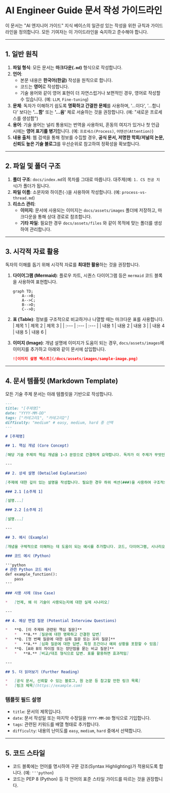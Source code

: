 # AI Engineer Guide 문서 작성 가이드라인

이 문서는 "AI 엔지니어 가이드" 지식 베이스의 일관성 있는 작성을 위한 규칙과 가이드라인을 정의합니다. 모든 기여자는 이 가이드라인을 숙지하고 준수해야 합니다.

---

## 1. 일반 원칙

1.  **파일 형식**: 모든 문서는 **마크다운(`.md`)** 형식으로 작성합니다.
2.  **언어**:
    *   본문 내용은 **한국어(한글)** 작성을 원칙으로 합니다.
    *   코드는 **영어**로 작성합니다.
    *   기술 용어와 같이 영어 표현이 더 자연스럽거나 보편적인 경우, 영어로 작성할 수 있습니다. (예: `LLM`, `Fine-tuning`)
3.  **문체**: 독자가 이해하기 쉽도록 **명확하고 간결한 문체**를 사용하며, '...이다', '...합니다' 보다는 **'...함'** 또는 **'...음'** 체로 서술하는 것을 권장합니다. (예: "새로운 프로세스를 생성함")
4.  **용어**: 기술 용어는 널리 통용되는 번역을 사용하되, 혼동의 여지가 있거나 첫 언급 시에는 **영어 표기를 병기**합니다. (예: `프로세스(Process)`, `어텐션(Attention)`)
5.  **내용 출처**: 웹 검색을 통해 정보를 수집할 경우, **공식 문서, 저명한 학회/저널의 논문, 신뢰도 높은 기술 블로그**를 우선순위로 참고하여 정확성을 확보합니다.

---

## 2. 파일 및 폴더 구조

1.  **폴더 구조**: `docs/index.md`의 목차를 그대로 따릅니다. 대주제(예: `1. CS 전공 지식`)가 폴더가 됩니다.
2.  **파일 이름**: 소문자와 하이픈(`-`)을 사용하여 작성합니다. (예: `process-vs-thread.md`)
3.  **리소스 관리**:
    *   **이미지**: 문서에 사용되는 이미지는 `docs/assets/images` 폴더에 저장하고, 마크다운을 통해 상대 경로로 참조합니다.
    *   **기타 파일**: 필요한 경우 `docs/assets/files` 와 같이 목적에 맞는 폴더를 생성하여 관리합니다.

---

## 3. 시각적 자료 활용

독자의 이해를 돕기 위해 시각적 자료를 **최대한 활용**하는 것을 권장합니다.

1.  **다이어그램 (Mermaid)**: 플로우 차트, 시퀀스 다이어그램 등은 `mermaid` 코드 블록을 사용하여 표현합니다.
    ```mermaid
    graph TD;
        A-->B;
        A-->C;
        B-->D;
        C-->D;
    ```
2.  **표 (Table)**: 정보를 구조적으로 비교하거나 나열할 때는 마크다운 표를 사용합니다.
    | 제목 1 | 제목 2 | 제목 3 |
    | :--- | :--- | :--- |
    | 내용 1 | 내용 2 | 내용 3 |
    | 내용 4 | 내용 5 | 내용 6 |

3.  **이미지 (Image)**: 개념 설명에 이미지가 도움이 되는 경우, `docs/assets/images`에 이미지를 추가하고 아래와 같이 문서에 삽입합니다.
    ```markdown
    ![이미지 설명 텍스트](/docs/assets/images/sample-image.png)
    ```

---

## 4. 문서 템플릿 (Markdown Template)

모든 기술 주제 문서는 아래 템플릿을 기반으로 작성합니다.

```markdown
---
title: "[주제명]"
date: "YYYY-MM-DD"
tags: ["카테고리1", "카테고리2"]
difficulty: "medium" # easy, medium, hard 중 선택
---

# [주제명]

## 1. 핵심 개념 (Core Concept)

[해당 기술 주제의 핵심 개념을 1~3 문장으로 간결하게 요약합니다. 독자가 이 주제가 무엇인지 빠르게 파악할 수 있도록 돕습니다.]

---

## 2. 상세 설명 (Detailed Explanation)

[주제에 대한 깊이 있는 설명을 작성합니다. 필요한 경우 하위 섹션(###)을 사용하여 구조적으로 내용을 분리하고, 시각적 자료(Mermaid, 표, 이미지)를 적극적으로 활용합니다.]

### 2.1 [소주제 1]

[설명...]

### 2.2 [소주제 2]

[설명...]

---

## 3. 예시 (Example)

[개념을 구체적으로 이해하는 데 도움이 되는 예시를 추가합니다. 코드, 다이어그램, 시나리오 등 다양한 형태가 될 수 있습니다.]

### 코드 예시 (Python)

'''python
# 관련 Python 코드 예시
def example_function():
    pass
'''

### 사용 사례 (Use Case)

*   [언제, 왜 이 기술이 사용되는지에 대한 실제 시나리오]

---

## 4. 예상 면접 질문 (Potential Interview Questions)

*   **Q. [이 주제와 관련된 핵심 질문]**
    *   **A.** [질문에 대한 명확하고 간결한 답변]
*   **Q. [첫 번째 질문에 대한 심화 질문 또는 꼬리 질문]**
    *   **A.** [심화 질문에 대한 답변. 특정 조건이나 예외 상황을 포함할 수 있음]
*   **Q. [A와 B의 차이점 또는 장단점을 묻는 비교 질문]**
    *   **A.** [비교/대조 형식으로 답변. 표를 활용하면 효과적임]

---

## 5. 더 읽어보기 (Further Reading)

*   [공식 문서, 신뢰할 수 있는 블로그, 원 논문 등 참고할 만한 링크 목록]
*   [링크 제목](https://example.com)
```

### 템플릿 필드 설명

*   `title`: 문서의 제목입니다.
*   `date`: 문서 작성일 또는 마지막 수정일을 `YYYY-MM-DD` 형식으로 기입합니다.
*   `tags`: 관련된 키워드를 배열 형태로 추가합니다.
*   `difficulty`: 내용의 난이도를 `easy`, `medium`, `hard` 중에서 선택합니다.

---

## 5. 코드 스타일

*   코드 블록에는 언어를 명시하여 구문 강조(Syntax Highlighting)가 적용되도록 합니다. (예: `'''python`)
*   코드는 PEP 8 (Python) 등 각 언어의 표준 스타일 가이드를 따르는 것을 권장합니다.